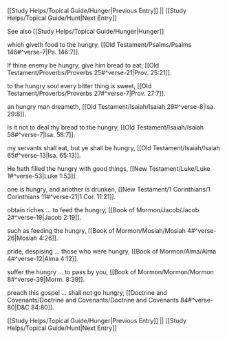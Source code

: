 [[Study Helps/Topical Guide/Hunger|Previous Entry]]  ||  [[Study Helps/Topical Guide/Hunt|Next Entry]]

 See also [[Study Helps/Topical Guide/Hunger|Hunger]]

 which giveth food to the hungry, [[Old Testament/Psalms/Psalms 146#^verse-7|Ps. 146:7]].

 If thine enemy be hungry, give him bread to eat, [[Old Testament/Proverbs/Proverbs 25#^verse-21|Prov. 25:21]].

 to the hungry soul every bitter thing is sweet, [[Old Testament/Proverbs/Proverbs 27#^verse-7|Prov. 27:7]].

 an hungry man dreameth, [[Old Testament/Isaiah/Isaiah 29#^verse-8|Isa. 29:8]].

 Is it not to deal thy bread to the hungry, [[Old Testament/Isaiah/Isaiah 58#^verse-7|Isa. 58:7]].

 my servants shall eat, but ye shall be hungry, [[Old Testament/Isaiah/Isaiah 65#^verse-13|Isa. 65:13]].

 He hath filled the hungry with good things, [[New Testament/Luke/Luke 1#^verse-53|Luke 1:53]].

 one is hungry, and another is drunken, [[New Testament/1 Corinthians/1 Corinthians 11#^verse-21|1 Cor. 11:21]].

 obtain riches ... to feed the hungry, [[Book of Mormon/Jacob/Jacob 2#^verse-19|Jacob 2:19]].

 such as feeding the hungry, [[Book of Mormon/Mosiah/Mosiah 4#^verse-26|Mosiah 4:26]].

 pride, despising ... those who were hungry, [[Book of Mormon/Alma/Alma 4#^verse-12|Alma 4:12]].

 suffer the hungry ... to pass by you, [[Book of Mormon/Mormon/Mormon 8#^verse-39|Morm. 8:39]].

 preach this gospel ... shall not go hungry, [[Doctrine and Covenants/Doctrine and Covenants/Doctrine and Covenants 84#^verse-80|D&C 84:80]].

[[Study Helps/Topical Guide/Hunger|Previous Entry]]  ||  [[Study Helps/Topical Guide/Hunt|Next Entry]]